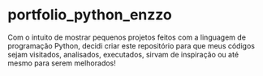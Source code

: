 # portfolio_python_enzzo
 Com o intuito de mostrar pequenos projetos feitos com a linguagem de programação Python, decidi criar este repositório para que meus códigos sejam visitados, analisados, executados, sirvam de inspiração ou até mesmo para serem melhorados!
